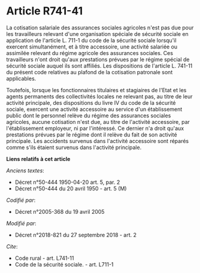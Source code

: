 # Article R741-41

La cotisation salariale des assurances sociales agricoles n'est pas due pour les travailleurs relevant d'une organisation
spéciale de sécurité sociale en application de l'article L. 711-1 du code de la sécurité sociale lorsqu'il exercent
simultanément, et à titre accessoire, une activité salariée ou assimilée relevant du régime agricole des assurances sociales.
Ces travailleurs n'ont droit qu'aux prestations prévues par le régime spécial de sécurité sociale auquel ils sont affiliés.
Les dispositions de l'article L. 741-11 du présent code relatives au plafond de la cotisation patronale sont applicables.

Toutefois, lorsque les fonctionnaires titulaires et stagiaires de l'Etat et les agents permanents des collectivités locales
ne relevant pas, au titre de leur activité principale, des dispositions du livre IV du code de la sécurité sociale, exercent
une activité accessoire au service d'un établissement public dont le personnel relève du régime des assurances sociales
agricoles, aucune cotisation n'est due, au titre de l'activité accessoire, par l'établissement employeur, ni par l'intéressé.
Ce dernier n'a droit qu'aux prestations prévues par le régime dont il relève du fait de son activité principale. Les
accidents survenus dans l'activité accessoire sont réparés comme s'ils étaient survenus dans l'activité principale.

**Liens relatifs à cet article**

_Anciens textes_:

  - Décret n°50-444 1950-04-20 art. 5, par. 2
  - Décret n°50-444 du 20 avril 1950 - art. 5 (M)

_Codifié par_:

  - Décret n°2005-368 du 19 avril 2005

_Modifié par_:

  - Décret n°2018-821 du 27 septembre 2018 - art. 2

_Cite_:

  - Code rural - art. L741-11
  - Code de la sécurité sociale. - art. L711-1
